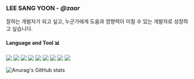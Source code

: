 ### LEE SANG YOON - *@zaar* 
잘하는 개발자가 되고 싶고, 누군가에게 도움과 영향력이 미칠 수 있는 개발자로 성장하고 싶습니다.




#### Language and Tool 📊
<p>
<img src="https://img.shields.io/badge/html-red?style=flat&logo=HTML5&logoColor=white"/><a/>
<img src="https://img.shields.io/badge/css-blue?style=flat&logo=CSS3&logoColor=white"/>
<img src="https://img.shields.io/badge/sass-pink?style=flat&logo=Sass&logoColor=white"/>
<img src="https://img.shields.io/badge/JavaScript-yellow?style=flat&logo=JavaScript&logoColor=white"/>
<img src="https://img.shields.io/badge/React-lightblue?style=flat&logo=React&logoColor=white">
<img src="https://img.shields.io/badge/vue.js-4FC08D?style=flat&logo=vue.js&logoColor=white">
<img src="https://img.shields.io/badge/typescript-3178C6?style=flat&logo=Typescript&logoColor=white">
<img src="https://img.shields.io/badge/github-181717?style=flat&logo=github&logoColor=white">
<img src="https://img.shields.io/badge/firebase-white?style=flat&logo=firebase&logoColor=yellow"/>
</P>
  


<a>
  
![Anurag's GitHub stats](https://github-readme-stats.vercel.app/api?username=zaar625&show_icons=true&theme=gruvbox&hide=stars)
</a>  


  
